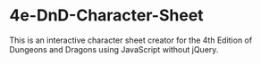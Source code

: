 4e-DnD-Character-Sheet
======================

This is an interactive character sheet creator for the 4th Edition of Dungeons and Dragons using JavaScript without jQuery.
